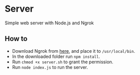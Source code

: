 # Server
Simple web server with Node.js and Ngrok

## How to
- Download Ngrok from [here](https://ngrok.com/download), and place it to `/usr/local/bin`.
- In the downloaded folder run `npm install`.
- Run `chmod +x server.sh` to grant the permission.
- Run `node index.js` to run the server.
